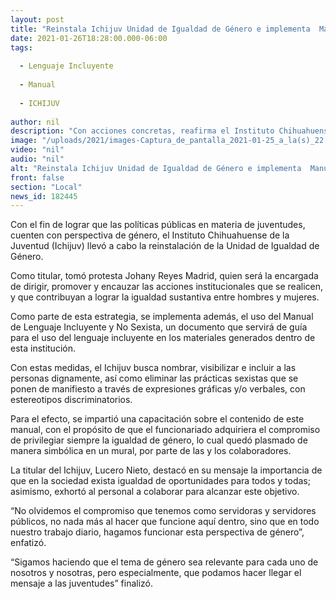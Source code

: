 ```yaml
---
layout: post
title: "Reinstala Ichijuv Unidad de Igualdad de Género e implementa  Manual de Lenguaje Incluyente y No Sexista"
date: 2021-01-26T18:28:00.000-06:00
tags:
  
  - Lenguaje Incluyente
  
  - Manual
  
  - ICHIJUV
  
author: nil
description: "Con acciones concretas, reafirma el Instituto Chihuahuense de la Juventud, su compromiso para transversalizar la perspectiva de género en las políticas públicas de las juventudes; toma protesta Johany Reyes Madrid"
image: "/uploads/2021/images-Captura_de_pantalla_2021-01-25_a_la(s)_22.18.57.jpg"
video: "nil"
audio: "nil"
alt: "Reinstala Ichijuv Unidad de Igualdad de Género e implementa  Manual de Lenguaje Incluyente y No Sexista"
front: false
section: "Local"
news_id: 182445
---
```


Con el fin de lograr que las políticas públicas en materia de juventudes, cuenten con perspectiva de género, el Instituto Chihuahuense de la Juventud (Ichijuv) llevó a cabo la reinstalación de la Unidad de Igualdad de Género.

Como titular, tomó protesta Johany Reyes Madrid, quien será la encargada de dirigir, promover y encauzar las acciones institucionales que se realicen, y que contribuyan a lograr la igualdad sustantiva entre hombres y mujeres.

Como parte de esta estrategia, se implementa además, el uso del Manual de Lenguaje Incluyente y No Sexista, un documento que servirá de guía para el uso del lenguaje incluyente en los materiales generados dentro de esta institución.

Con estas medidas, el Ichijuv busca nombrar, visibilizar e incluir a las personas dignamente,  así como eliminar las prácticas sexistas que se ponen de manifiesto a través de expresiones gráficas y/o verbales, con estereotipos discriminatorios.

Para el efecto, se impartió una capacitación sobre el contenido de este manual, con el propósito de que el funcionariado adquiriera el compromiso de privilegiar siempre la igualdad de género, lo cual quedó plasmado de manera simbólica en un mural, por parte de las y los colaboradores.

La titular del Ichijuv, Lucero Nieto, destacó en su mensaje la importancia de que en la sociedad exista igualdad de oportunidades para todos y todas; asimismo, exhortó al personal a colaborar para alcanzar este objetivo.

“No olvidemos el compromiso que tenemos como servidoras y servidores públicos, no nada más al hacer que funcione aquí dentro, sino que en todo nuestro trabajo diario, hagamos funcionar esta perspectiva de género”, enfatizó.

“Sigamos haciendo que el tema de género sea relevante para cada uno de nosotros y nosotras, pero especialmente, que podamos hacer llegar el mensaje a las juventudes” finalizó.